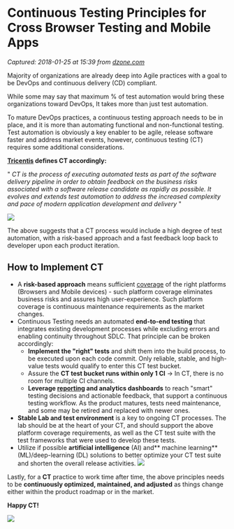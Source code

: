 # Continuous Testing Principles for Cross Browser Testing and Mobile Apps

_Captured: 2018-01-25 at 15:39 from [dzone.com](https://dzone.com/articles/continuous-testing-principles-for-cross-browser-te?edition=355136&utm_source=Zone%20Newsletter&utm_medium=email&utm_campaign=mobile%202018-01-25)_

Majority of organizations are already deep into Agile practices with a goal to be DevOps and continuous delivery (CD) compliant.

While some may say that maximum % of test automation would bring these organizations toward DevOps, It takes more than just test automation.

To mature DevOps practices, a continuous testing approach needs to be in place, and it is more than automating functional and non-functional testing. Test automation is obviously a key enabler to be agile, release software faster and address market events, however, continuous testing (CT) requires some additional considerations.

**[Tricentis](https://www.tricentis.com/what-is-continuous-testing/) defines CT accordingly:**

" _CT is the process of executing automated tests as part of the software delivery pipeline in order to obtain feedback on the business risks associated with a software release candidate as rapidly as possible. It evolves and extends test automation to address the increased complexity and pace of modern application development and delivery_ "

![](https://ek121268.files.wordpress.com/2018/01/devops-cycle-extended.png?w=820&h=406)

The above suggests that a CT process would include a high degree of test automation, with a risk-based approach and a fast feedback loop back to developer upon each product iteration.

## How to Implement CT

  * A **risk-based approach** means sufficient [coverage](https://info.perfectomobile.com/factors-magazine.html) of the right platforms (Browsers and Mobile devices) - such platform coverage eliminates business risks and assures high user-experience. Such platform coverage is continuous maintenance requirements as the market changes.
  * Continuous Testing needs an automated **end-to-end testing** that integrates existing development processes while excluding errors and enabling continuity throughout SDLC. That principle can be broken accordingly: 
    * **Implement the "right" tests** and shift them into the build process, to be executed upon each code commit. Only reliable, stable, and high-value tests would qualify to enter this CT test bucket.
    * Assure the **CT test bucket runs within only 1 CI** -> In CT, there is no room for multiple CI channels.
    * **Leverage [reporting](https://www.perfectomobile.com/solutions/test-automation-analysis/perfecto%E2%80%99s-digitalzoom%E2%84%A2-reporting) and analytics dashboards** to reach "smart" testing decisions and actionable feedback, that support a continuous testing workflow. As the product matures, tests need maintenance, and some may be retired and replaced with newer ones.
  * **Stable Lab and test environment** is a key to ongoing CT processes. The lab should be at the heart of your CT, and should support the above platform coverage requirements, as well as the CT test suite with the test frameworks that were used to develop these tests.
  * Utilize if possible **artificial intelligence** (AI) and** machine learning** (ML)/deep-learning (DL) solutions to better optimize your CT test suite and shorten the overall release activities.
![](https://ek121268.files.wordpress.com/2018/01/coveragecube.png?w=820&h=526)

Lastly, for a **CT** practice to work time after time, the above principles needs to be **continuously optimized, maintained, and adjusted** as things change either within the product roadmap or in the market.

**Happy CT!**

![](https://dz2cdn1.dzone.com/storage/rc-covers/7391100-dzone-aicover.jpg)
